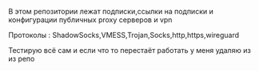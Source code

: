 В этом репозитории лежат подписки,ссылки на подписки и конфигурации публичных proxy серверов и vpn

Протоколы : ShadowSocks,VMESS,Trojan,Socks,http,https,wireguard

Тестирую всё сам и если что то перестаёт работать у меня удаляю из из репо

